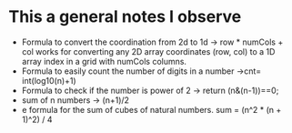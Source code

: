 # This a general notes I observe

- Formula to convert the coordination from 2d to 1d -> row * numCols + col works for converting any 2D array coordinates (row, col) to a 1D array index in a grid with numCols columns.
- Formula to easily count the number of digits in a number ->cnt= int(log10(n)+1)
- Formula to check if the number is power of 2 -> return (n&(n-1))==0;
- sum of n  numbers -> (n+1)/2
- e formula for the sum of cubes of natural numbers.
sum = (n^2 * (n + 1)^2) / 4